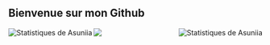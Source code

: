 ## Bienvenue sur mon Github

<img align="left" alt="Statistiques de Asuniia" src="https://github-readme-stats.vercel.app/api/top-langs/?username=Asuniia&show_icons=true&border_radius=10&theme=material-palenight&locale=fr" />
<img align="right" alt="Statistiques de Asuniia" src="https://github-readme-stats.vercel.app/api?username=Asuniia&show_icons=true&border_radius=10&theme=material-palenight&locale=fr" />

<div>
  <a href="https://github.com/asuniia/emcx">
  <img align="center" src="https://github-readme-stats.vercel.app/api/pin/?username=asuniia&repo=emcx&border_radius=10&theme=material-palenight&" />
</a>
  </div>
